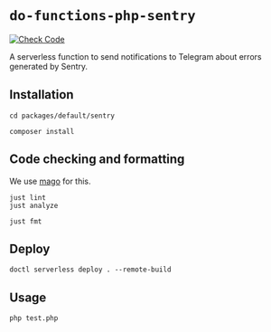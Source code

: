 # `do-functions-php-sentry`

[![Check Code](https://github.com/ElefantOne/do-functions-php-sentry/actions/workflows/check-code.yml/badge.svg)](https://github.com/ElefantOne/do-functions-php-sentry/actions/workflows/check-code.yml)

A serverless function to send notifications to Telegram about errors generated by Sentry.

## Installation

```shell
cd packages/default/sentry

composer install
```

## Code checking and formatting

We use [mago](https://github.com/carthage-software/mago) for this.

```shell
just lint
just analyze

just fmt
```

## Deploy

```shell
doctl serverless deploy . --remote-build
```

## Usage

```shell
php test.php
```

